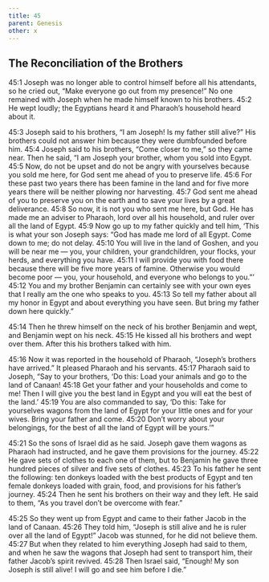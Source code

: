 ```yaml
---
title: 45
parent: Genesis
other: x
---
```


## The Reconciliation of the Brothers

<a name="45:1">45:1</a> Joseph was no longer able to control himself before all his attendants, so he cried out, “Make everyone go out from my presence!” No one remained with Joseph when he made himself known to his brothers. <a name="45:2">45:2</a> He wept loudly; the Egyptians heard it and Pharaoh’s household heard about it.

<a name="45:3">45:3</a> Joseph said to his brothers, “I am Joseph! Is my father still alive?” His brothers could not answer him because they were dumbfounded before him. <a name="45:4">45:4</a> Joseph said to his brothers, “Come closer to me,” so they came near. Then he said, “I am Joseph your brother, whom you sold into Egypt. <a name="45:5">45:5</a> Now, do not be upset and do not be angry with yourselves because you sold me here, for God sent me ahead of you to preserve life. <a name="45:6">45:6</a> For these past two years there has been famine in the land and for five more years there will be neither plowing nor harvesting. <a name="45:7">45:7</a> God sent me ahead of you to preserve you on the earth and to save your lives by a great deliverance. <a name="45:8">45:8</a> So now, it is not you who sent me here, but God. He has made me an adviser to Pharaoh, lord over all his household, and ruler over all the land of Egypt. <a name="45:9">45:9</a> Now go up to my father quickly and tell him, ‘This is what your son Joseph says: “God has made me lord of all Egypt. Come down to me; do not delay. <a name="45:10">45:10</a> You will live in the land of Goshen, and you will be near me — you, your children, your grandchildren, your flocks, your herds, and everything you have. <a name="45:11">45:11</a> I will provide you with food there because there will be five more years of famine. Otherwise you would become poor — you, your household, and everyone who belongs to you.”’ <a name="45:12">45:12</a> You and my brother Benjamin can certainly see with your own eyes that I really am the one who speaks to you. <a name="45:13">45:13</a> So tell my father about all my honor in Egypt and about everything you have seen. But bring my father down here quickly.”

<a name="45:14">45:14</a> Then he threw himself on the neck of his brother Benjamin and wept, and Benjamin wept on his neck. <a name="45:15">45:15</a> He kissed all his brothers and wept over them. After this his brothers talked with him.

<a name="45:16">45:16</a> Now it was reported in the household of Pharaoh, “Joseph’s brothers have arrived.” It pleased Pharaoh and his servants. <a name="45:17">45:17</a> Pharaoh said to Joseph, “Say to your brothers, ‘Do this: Load your animals and go to the land of Canaan! <a name="45:18">45:18</a> Get your father and your households and come to me! Then I will give you the best land in Egypt and you will eat the best of the land.’ <a name="45:19">45:19</a> You are also commanded to say, ‘Do this: Take for yourselves wagons from the land of Egypt for your little ones and for your wives. Bring your father and come. <a name="45:20">45:20</a> Don’t worry about your belongings, for the best of all the land of Egypt will be yours.’”

<a name="45:21">45:21</a> So the sons of Israel did as he said. Joseph gave them wagons as Pharaoh had instructed, and he gave them provisions for the journey. <a name="45:22">45:22</a> He gave sets of clothes to each one of them, but to Benjamin he gave three hundred pieces of silver and five sets of clothes. <a name="45:23">45:23</a> To his father he sent the following: ten donkeys loaded with the best products of Egypt and ten female donkeys loaded with grain, food, and provisions for his father’s journey. <a name="45:24">45:24</a> Then he sent his brothers on their way and they left. He said to them, “As you travel don’t be overcome with fear.”

<a name="45:25">45:25</a> So they went up from Egypt and came to their father Jacob in the land of Canaan. <a name="45:26">45:26</a> They told him, “Joseph is still alive and he is ruler over all the land of Egypt!” Jacob was stunned, for he did not believe them. <a name="45:27">45:27</a> But when they related to him everything Joseph had said to them, and when he saw the wagons that Joseph had sent to transport him, their father Jacob’s spirit revived. <a name="45:28">45:28</a> Then Israel said, “Enough! My son Joseph is still alive! I will go and see him before I die.”
